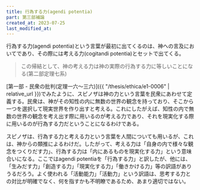 ```yaml
---
title: 行為する力(agendi potentia)
part: 第三部補論
created_at: 2023-07-25
last_modified_at: 
---
```


行為する力(agendi potentia)という言葉が最初に出てくるのは、神への言及においてであり、その際には考える力(cogitandi potentia)とセットで出てくる。

>この帰結として、神の考える力は神の実際の行為する力に等しいことになる(第二部定理七系)

[第一部 - 民衆の批判(定理一六～三六)]({{ "/thesis/ethica/e1-0006" | relative_url }})でみたように、スピノザは神の力という言葉を民衆にあわせて定義する。民衆は、神がその知性の内に無数の世界の観念を持っており、そこから一つを選択して現実世界を作り出すと考える。これにしたがえば、知性の内で無数の世界の観念を考え出す際に用いるのが考える力であり、それを現実化する際に用いるのが行為する力だということになるわけである。

スピノザは、行為する力と考える力という言葉を人間についても用いるが、これは、神からの類推によるわけだ。したがって、考える力は「自身の内で様々な観念をつくりだす力」、行為する力は「内にあるものを現実化する力」という意味合いになる。ここではagendi potentiaを「行為する力」と訳したが、他には、「生みだす力」「創造する力」「現実化する力」「働きかける力」等の訳語がありうるだろう。よく使われる「活動能力」「活動力」という訳語は、思考する力との対比が明確でなく、何を指すかも不明瞭であるため、あまり適切ではない。
